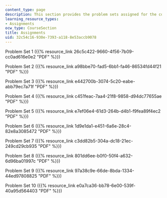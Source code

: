```yaml
---
content_type: page
description: This section provides the problem sets assigned for the course.
learning_resource_types:
- Assignments
ocw_type: CourseSection
title: Assignments
uid: 32c54c16-930e-7393-a118-8e53accb9078
---
```


Problem Set 1 ({{% resource_link 26c5c422-9660-4f56-7b09-cc0ad616e0e2 "PDF" %}})

Problem Set 2 ({{% resource_link a98bbe70-fad5-6bb1-fa46-86534fd44f21 "PDF" %}})

Problem Set 3 ({{% resource_link e442700b-3074-5c20-eabe-abb79ec7a71f "PDF" %}})

Problem Set 4 ({{% resource_link c451feac-7aa4-21f8-9858-d94dc77655ae "PDF" %}})

Problem Set 5 ({{% resource_link e7ef06e4-61d3-264b-d4b1-f9fea89f4ec2 "PDF" %}})

Problem Set 6 ({{% resource_link 1d9e1da1-e451-6a6e-28c4-82e8a3085472 "PDF" %}})

Problem Set 7 ({{% resource_link c3dd82b5-304a-dc18-21ec-249cd29cb935 "PDF" %}})

Problem Set 8 ({{% resource_link 801dd6ee-b0f0-50f4-a632-6d96ba01997c "PDF" %}})

Problem Set 9 ({{% resource_link 97a38c9e-66de-8bda-1334-44ed97808825 "PDF" %}})

Problem Set 10 ({{% resource_link e0a7ca36-bb78-6e00-539f-40a95d564403 "PDF" %}})